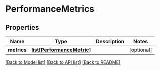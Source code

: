 # PerformanceMetrics

## Properties
Name | Type | Description | Notes
------------ | ------------- | ------------- | -------------
**metrics** | [**list[PerformanceMetric]**](PerformanceMetric.md) |  | [optional] 

[[Back to Model list]](../README.md#documentation-for-models) [[Back to API list]](../README.md#documentation-for-api-endpoints) [[Back to README]](../README.md)


